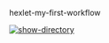 hexlet-my-first-workflow

[![show-directory](https://github.com/la-moche/hexlet-my-first-workflow/actions/workflows/show-directory.yml/badge.svg)](https://github.com/la-moche/hexlet-my-first-workflow/actions/workflows/show-directory.yml)

